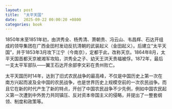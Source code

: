 ```yaml
---
layout: post
title:  "太平天国"
date:   2025-09-22 00:00:20 +0800
categories: book
---
```

1850年末至1851年初，由洪秀全、杨秀清、萧朝贵、冯云山、韦昌辉、石达开组成的领导集团在广西金田村发动反抗清朝的武装起义（金田起义）。后建立“太平天国”，并于1853年3月攻下江宁（今南京），定都于此，改称天京。1864年8月，太平天国首都天京被湘军攻陷，洪秀全之子、幼天王洪天贵福被俘。1872年，最后一支太平军部队——翼王石达开余部李文彩在贵州败亡。  

太平天国历时14年，达到了旧式农民战争的最高峰，不仅是中国历史上第一次在南方兴起而波及全中国的农民战争，也是世界历史上规模空前的一次农民战争。而且它在新的时代产生了新的特点，开创了中国农民战争不少先例，例如中国农民起义第一次遭到中外势力共同镇压、反对资本帝国主义的侵略，并提出了一整套纲领、制度和政策等。  


 







